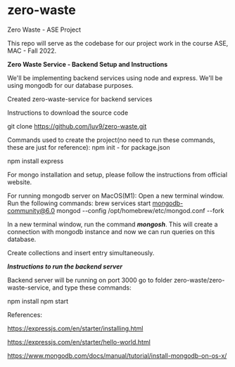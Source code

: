 # zero-waste
Zero Waste - ASE Project

This repo will serve as the codebase for our project work in the course ASE, MAC - Fall 2022. 

**Zero Waste Service - Backend Setup and Instructions**

We'll be implementing backend services using node and express. We'll be using mongodb for our database purposes.

Created zero-waste-service for backend services

Instructions to download the source code

git clone https://github.com/luv9/zero-waste.git

Commands used to create the project(no need to run these commands, these are just for reference):
npm init - for package.json

npm install express 

For mongo installation and setup, please follow the instructions from official website.



For running mongodb server on MacOS(M1):
Open a new terminal window. Run the following commands:
brew services start mongodb-community@6.0
mongod --config /opt/homebrew/etc/mongod.conf --fork

In a new terminal window, run the command ***mongosh***. This will create a connection with mongodb instance and now we can run queries on this database. 

Create collections and insert entry simultaneously.



***Instructions to run the backend server***

Backend server will be running on port 3000
go to folder zero-waste/zero-waste-service, and type these commands:


npm install
npm start



References:

https://expressjs.com/en/starter/installing.html

https://expressjs.com/en/starter/hello-world.html

https://www.mongodb.com/docs/manual/tutorial/install-mongodb-on-os-x/
